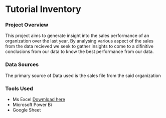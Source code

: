 # Tutorial Inventory

### Project Overview
This project aims to generate insight into the sales performance of an organization over the last year. By analysing various aspect of the sales from the data recieved 
we seek to gather insights to come to a difinitive conclusions from our data to know the best performance from our data.

### Data Sources
The primary source of Data used is the sales file from the said organization

### Tools Used

- Ms Excel [Dowmload here](https://www.microsfot.com)
- Microsoft Power Bi
- Google Sheet

